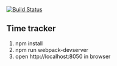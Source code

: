 [![Build Status](https://travis-ci.org/FE-Advanced/time-tracker-koorchik.svg?branch=master)](https://travis-ci.org/FE-Advanced/time-tracker-koorchik)

Time tracker
------------

1. npm install
2. npm run webpack-devserver
3. open http://localhost:8050 in browser
